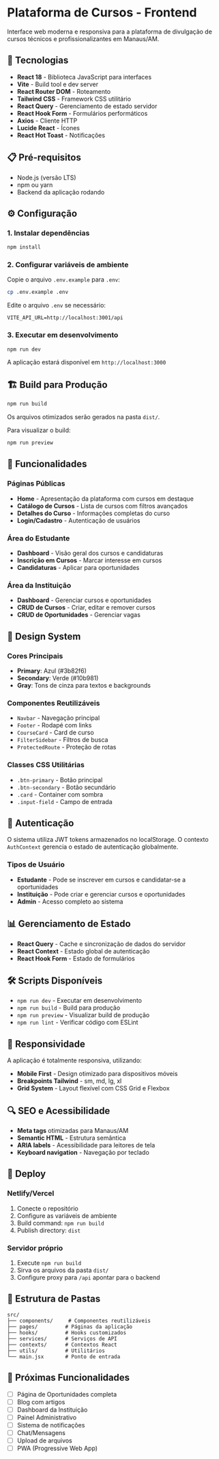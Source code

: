 # Plataforma de Cursos - Frontend

Interface web moderna e responsiva para a plataforma de divulgação de cursos técnicos e profissionalizantes em Manaus/AM.

## 🚀 Tecnologias

- **React 18** - Biblioteca JavaScript para interfaces
- **Vite** - Build tool e dev server
- **React Router DOM** - Roteamento
- **Tailwind CSS** - Framework CSS utilitário
- **React Query** - Gerenciamento de estado servidor
- **React Hook Form** - Formulários performáticos
- **Axios** - Cliente HTTP
- **Lucide React** - Ícones
- **React Hot Toast** - Notificações

## 📋 Pré-requisitos

- Node.js (versão LTS)
- npm ou yarn
- Backend da aplicação rodando

## ⚙️ Configuração

### 1. Instalar dependências

```bash
npm install
```

### 2. Configurar variáveis de ambiente

Copie o arquivo `.env.example` para `.env`:

```bash
cp .env.example .env
```

Edite o arquivo `.env` se necessário:

```env
VITE_API_URL=http://localhost:3001/api
```

### 3. Executar em desenvolvimento

```bash
npm run dev
```

A aplicação estará disponível em `http://localhost:3000`

## 🏗️ Build para Produção

```bash
npm run build
```

Os arquivos otimizados serão gerados na pasta `dist/`.

Para visualizar o build:

```bash
npm run preview
```

## 📱 Funcionalidades

### Páginas Públicas
- **Home** - Apresentação da plataforma com cursos em destaque
- **Catálogo de Cursos** - Lista de cursos com filtros avançados
- **Detalhes do Curso** - Informações completas do curso
- **Login/Cadastro** - Autenticação de usuários

### Área do Estudante
- **Dashboard** - Visão geral dos cursos e candidaturas
- **Inscrição em Cursos** - Marcar interesse em cursos
- **Candidaturas** - Aplicar para oportunidades

### Área da Instituição
- **Dashboard** - Gerenciar cursos e oportunidades
- **CRUD de Cursos** - Criar, editar e remover cursos
- **CRUD de Oportunidades** - Gerenciar vagas

## 🎨 Design System

### Cores Principais
- **Primary**: Azul (#3b82f6)
- **Secondary**: Verde (#10b981)
- **Gray**: Tons de cinza para textos e backgrounds

### Componentes Reutilizáveis
- `Navbar` - Navegação principal
- `Footer` - Rodapé com links
- `CourseCard` - Card de curso
- `FilterSidebar` - Filtros de busca
- `ProtectedRoute` - Proteção de rotas

### Classes CSS Utilitárias
- `.btn-primary` - Botão principal
- `.btn-secondary` - Botão secundário
- `.card` - Container com sombra
- `.input-field` - Campo de entrada

## 🔐 Autenticação

O sistema utiliza JWT tokens armazenados no localStorage. O contexto `AuthContext` gerencia o estado de autenticação globalmente.

### Tipos de Usuário
- **Estudante** - Pode se inscrever em cursos e candidatar-se a oportunidades
- **Instituição** - Pode criar e gerenciar cursos e oportunidades
- **Admin** - Acesso completo ao sistema

## 📊 Gerenciamento de Estado

- **React Query** - Cache e sincronização de dados do servidor
- **React Context** - Estado global de autenticação
- **React Hook Form** - Estado de formulários

## 🛠️ Scripts Disponíveis

- `npm run dev` - Executar em desenvolvimento
- `npm run build` - Build para produção
- `npm run preview` - Visualizar build de produção
- `npm run lint` - Verificar código com ESLint

## 📱 Responsividade

A aplicação é totalmente responsiva, utilizando:
- **Mobile First** - Design otimizado para dispositivos móveis
- **Breakpoints Tailwind** - sm, md, lg, xl
- **Grid System** - Layout flexível com CSS Grid e Flexbox

## 🔍 SEO e Acessibilidade

- **Meta tags** otimizadas para Manaus/AM
- **Semantic HTML** - Estrutura semântica
- **ARIA labels** - Acessibilidade para leitores de tela
- **Keyboard navigation** - Navegação por teclado

## 🚀 Deploy

### Netlify/Vercel
1. Conecte o repositório
2. Configure as variáveis de ambiente
3. Build command: `npm run build`
4. Publish directory: `dist`

### Servidor próprio
1. Execute `npm run build`
2. Sirva os arquivos da pasta `dist/`
3. Configure proxy para `/api` apontar para o backend

## 🧪 Estrutura de Pastas

```
src/
├── components/     # Componentes reutilizáveis
├── pages/         # Páginas da aplicação
├── hooks/         # Hooks customizados
├── services/      # Serviços de API
├── contexts/      # Contextos React
├── utils/         # Utilitários
└── main.jsx       # Ponto de entrada
```

## 🎯 Próximas Funcionalidades

- [ ] Página de Oportunidades completa
- [ ] Blog com artigos
- [ ] Dashboard da Instituição
- [ ] Painel Administrativo
- [ ] Sistema de notificações
- [ ] Chat/Mensagens
- [ ] Upload de arquivos
- [ ] PWA (Progressive Web App)